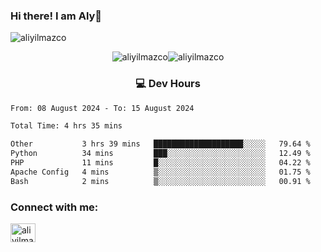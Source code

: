 ### Hi there! I am Aly👋

<p align="left"> <img src="https://komarev.com/ghpvc/?username=aliyilmazco&label=Profile%20views&color=0e75b6&style=flat" alt="aliyilmazco" /> </p>
<p align="center"><img align="center" src="https://github-readme-stats.vercel.app/api?username=aliyilmazco&show_icons=true&locale=en" alt="aliyilmazco" /><img align="center" src="https://github-readme-streak-stats.herokuapp.com/?user=aliyilmazco&" alt="aliyilmazco" /></p>

<h3 align="center">💻 Dev Hours</h3>

<!--START_SECTION:waka-->

```txt
From: 08 August 2024 - To: 15 August 2024

Total Time: 4 hrs 35 mins

Other           3 hrs 39 mins   ████████████████████░░░░░   79.64 %
Python          34 mins         ███░░░░░░░░░░░░░░░░░░░░░░   12.49 %
PHP             11 mins         █░░░░░░░░░░░░░░░░░░░░░░░░   04.22 %
Apache Config   4 mins          ▒░░░░░░░░░░░░░░░░░░░░░░░░   01.75 %
Bash            2 mins          ▒░░░░░░░░░░░░░░░░░░░░░░░░   00.91 %
```

<!--END_SECTION:waka-->

<h3 align="left">Connect with me:</h3>
<p align="left">
<a href="https://linkedin.com/in/aliyilmazco" target="blank"><img align="center" src="https://raw.githubusercontent.com/rahuldkjain/github-profile-readme-generator/master/src/images/icons/Social/linked-in-alt.svg" alt="aliyilmazco" height="30" width="40" /></a>
</p>
